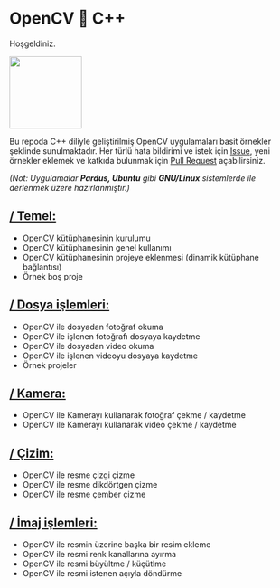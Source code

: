 # OpenCV 💓 C++
Hoşgeldiniz.

<img src="https://raw.githubusercontent.com/wiki/opencv/opencv/images/OpenCV_Logo_with_text.png" width="128">

Bu repoda C++ diliyle geliştirilmiş OpenCV uygulamaları basit örnekler şeklinde sunulmaktadır.
Her türlü hata bildirimi ve istek için [Issue](https://github.com/eminfedar/opencv-ornekler/issues), yeni örnekler eklemek ve katkıda bulunmak için [Pull Request](https://github.com/eminfedar/opencv-ornekler/pulls) açabilirsiniz.

*(Not: Uygulamalar **Pardus, Ubuntu** gibi **GNU/Linux** sistemlerde  ile derlenmek üzere hazırlanmıştır.)*

## [/ Temel:](https://github.com/eminfedar/opencv-ornekler/tree/master/Temel)
- OpenCV kütüphanesinin kurulumu
- OpenCV kütüphanesinin genel kullanımı
- OpenCV kütüphanesinin projeye eklenmesi (dinamik kütüphane bağlantısı)
- Örnek boş proje

## [/ Dosya işlemleri:](https://github.com/eminfedar/opencv-ornekler/tree/master/Dosya%20%C4%B0%C5%9Flemleri)
- OpenCV ile dosyadan fotoğraf okuma
- OpenCV ile işlenen fotoğrafı dosyaya kaydetme
- OpenCV ile dosyadan video okuma
- OpenCV ile işlenen videoyu dosyaya kaydetme
- Örnek projeler

## [/ Kamera:](#)
- OpenCV ile Kamerayı kullanarak fotoğraf çekme / kaydetme
- OpenCV ile Kamerayı kullanarak video çekme / kaydetme

## [/ Çizim:](#)
- OpenCV ile resme çizgi çizme
- OpenCV ile resme dikdörtgen çizme
- OpenCV ile resme çember çizme

## [/ İmaj işlemleri:](#)
- OpenCV ile resmin üzerine başka bir resim ekleme
- OpenCV ile resmi renk kanallarına ayırma
- OpenCV ile resmi büyültme / küçütlme
- OpenCV ile resmi istenen açıyla döndürme
